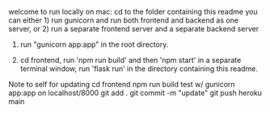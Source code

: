welcome
to run locally on mac:
cd to the folder containing this readme
you can either 1) run gunicorn and run both frontend and backend as one server,
or 2) run a separate frontend server and a separate backend server

1) run "gunicorn app:app" in the root directory.

2) cd frontend, run 'npm run build' and then 'npm start'
in a separate terminal window, run 'flask run' in the directory containing this readme.

Note to self for updating
cd frontend
npm run build
test w/ gunicorn app:app on localhost/8000
git add .
git commit -m "update"
git push heroku main
